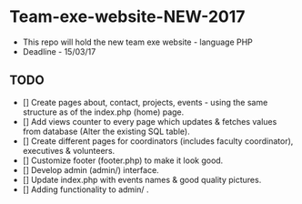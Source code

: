# Team-exe-website-NEW-2017
- This repo will hold the new team exe website - language PHP
- Deadline - 15/03/17

## TODO
- [] Create pages about, contact, projects, events - using the same structure as of the index.php (home) page.
- [] Add views counter to every page which updates & fetches values from database (Alter the existing SQL table).
- [] Create different pages for coordinators (includes faculty coordinator), executives & volunteers.
- [] Customize footer (footer.php) to make it look good.
- [] Develop admin (admin/) interface.
- [] Update index.php with events names & good quality pictures.
- [] Adding functionality to admin/ .